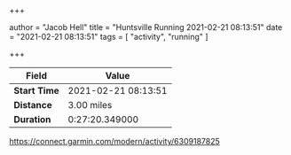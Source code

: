 +++

author = "Jacob Hell"
title = "Huntsville Running 2021-02-21 08:13:51"
date = "2021-02-21 08:13:51"
tags = [
    "activity", "running"
]

+++

<!--more-->

|Field  |Value  |
|--- | --- |
|**Start Time**|2021-02-21 08:13:51|
|**Distance**|3.00 miles|
|**Duration**|0:27:20.349000|

https://connect.garmin.com/modern/activity/6309187825